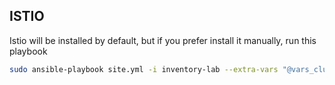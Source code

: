 ## ISTIO

Istio will be installed by default, but if you prefer install it manually, run this playbook

```sh
sudo ansible-playbook site.yml -i inventory-lab --extra-vars "@vars_cluster-deploy.yml" -t istio -e "deploy_istio=true"
```

